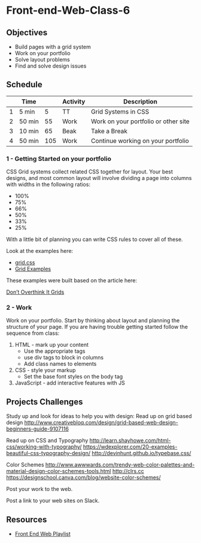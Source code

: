 # Front-end-Web-Class-6

## Objectives 

- Build pages with a grid system
- Work on your portfolio
- Solve layout problems
- Find and solve design issues

## Schedule

|   | Time |    | Activity | Description                         |
|---|------|----|----------|-------------------------------------|
| 1 | 5 min|  5 | TT       | Grid Systems in CSS                 |
| 2 |50 min| 55 | Work     | Work on your portfolio or other site|
| 3 |10 min| 65 | Beak     | Take a Break                        |
| 4 |50 min|105 | Work     | Continue working on your portfolio  |

### 1 - Getting Started on your portfolio 

CSS Grid systems collect related CSS together for layout. 
Your best designs, and most common layout will involve dividing a page into 
columns with widths in the following ratios:

- 100%
- 75%
- 66%
- 50%
- 33%
- 25%

With a little bit of planning you can write CSS rules to cover all of these.

Look at the examples here: 

- [grid.css](Grid/simple-grid.css)
- [Grid Examples](Grid)

These examples were built based on the article here: 

[Don’t Overthink It Grids](https://css-tricks.com/dont-overthink-it-grids/)

### 2 - Work 

Work on your portfolio. 
Start by thinking about layout and planning the structure of your page. 
If you are having trouble getting started follow the sequence from class:

1. HTML - mark up your content
    - Use the appropriate tags
    - use div tags to block in columns
    - Add class names to elements
2. CSS - style your markup
    - Set the base font styles on the body tag
3. JavaScript - add interactive features with JS

## Projects Challenges 

Study up and look for ideas to help you with design:
Read up on grid based design
http://www.creativebloq.com/design/grid-based-web-design-beginners-guide-9107116

Read up on CSS and Typography
http://learn.shayhowe.com/html-css/working-with-typography/
https://wdexplorer.com/20-examples-beautiful-css-typography-design/
http://devinhunt.github.io/typebase.css/

Color Schemes
http://www.awwwards.com/trendy-web-color-palettes-and-material-design-color-schemes-tools.html
http://clrs.cc
https://designschool.canva.com/blog/website-color-schemes/

Post your work to the web. 

Post a link to your web sites on Slack. 

## Resources 

- [Front End Web Playlist](https://goo.gl/z5fGaR) 


